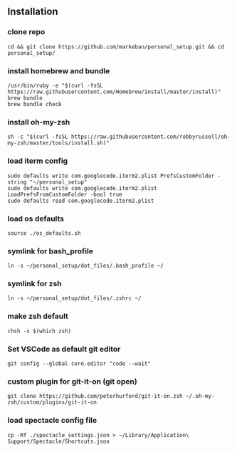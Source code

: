 ## Installation

### clone repo
`cd && git clone https://github.com/markeban/personal_setup.git && cd personal_setup/`

### install homebrew and bundle
```
/usr/bin/ruby -e "$(curl -fsSL https://raw.githubusercontent.com/Homebrew/install/master/install)"
brew bundle
brew bundle check
```

### install oh-my-zsh
`sh -c "$(curl -fsSL https://raw.githubusercontent.com/robbyrussell/oh-my-zsh/master/tools/install.sh)"`

### load iterm config
```
sudo defaults write com.googlecode.iterm2.plist PrefsCustomFolder -string "~/personal_setup"
sudo defaults write com.googlecode.iterm2.plist LoadPrefsFromCustomFolder -bool true
sudo defaults read com.googlecode.iterm2.plist
```

### load os defaults
`source ./os_defaults.sh`

### symlink for bash_profile
`ln -s ~/personal_setup/dot_files/.bash_profile ~/`

### symlink for zsh
`ln -s ~/personal_setup/dot_files/.zshrc ~/`

### make zsh default
`chsh -s $(which zsh)`

### Set VSCode as default git editor
`git config --global core.editor "code --wait"`

### custom plugin for git-it-on (git open)
`git clone https://github.com/peterhurford/git-it-on.zsh ~/.oh-my-zsh/custom/plugins/git-it-on`

### load spectacle config file
`cp -Rf ./spectacle_settings.json > ~/Library/Application\ Support/Spectacle/Shortcuts.json`
